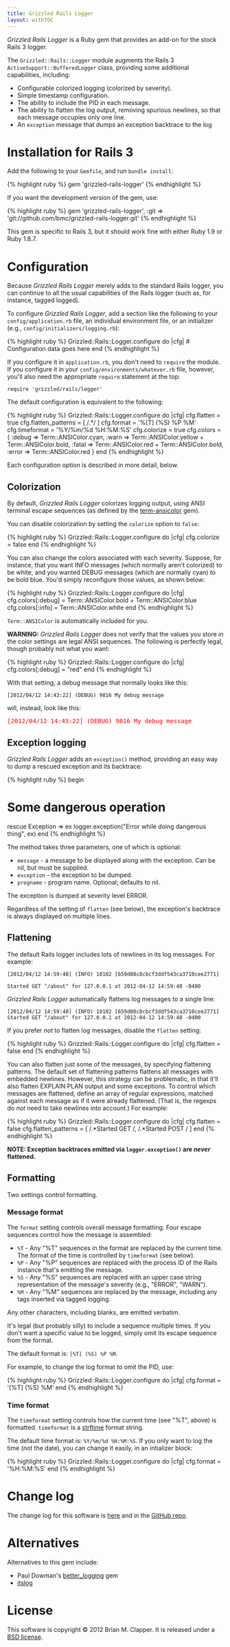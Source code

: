 ```yaml
---
title: Grizzled Rails Logger
layout: withTOC
---
```


*Grizzled Rails Logger* is a Ruby gem that provides an add-on for the stock
Rails 3 logger.

The `Grizzled::Rails::Logger` module augments the Rails 3
`ActiveSupport::BufferedLogger` class, providing some additional
capabilities, including:

* Configurable colorized logging (colorized by severity).
* Simple timestamp configuration.
* The ability to include the PID in each message.
* The ability to flatten the log output, removing spurious newlines, so that
  each message occupies only one line.
* An `exception` message that dumps an exception backtrace to the log

# Installation for Rails 3

Add the following to your `Gemfile`, and run `bundle install`:

{% highlight ruby %}
    gem 'grizzled-rails-logger'
{% endhighlight %}

If you want the development version of the gem, use:

{% highlight ruby %}
    gem 'grizzled-rails-logger', :git => 'git://github.com/bmc/grizzled-rails-logger.git'
{% endhighlight %}

This gem is specific to Rails 3, but it should work fine with either
Ruby 1.9 or Ruby 1.8.7.

# Configuration

Because *Grizzled Rails Logger* merely adds to the standard Rails logger,
you can continue to all the usual capabilities of the Rails logger (such as,
for instance, tagged logged).

To configure *Grizzled Rails Logger*, add a section like the following to your
`config/application.rb` file, an individual environment file, or an initializer
(e.g., `config/initializers/logging.rb`):

{% highlight ruby %}
    Grizzled::Rails::Logger.configure do |cfg|
      # Configuration data goes here
    end
{% endhighlight %}

If you configure it in `application.rb`, you don't need to `require` the
module. If you configure it in your `config/environments/whatever.rb` file,
however, you'll also need the appropriate `require` statement at the top:

    require 'grizzled/rails/logger'

The default configuration is equivalent to the following:

{% highlight ruby %}
Grizzled::Rails::Logger.configure do |cfg|
  cfg.flatten = true
  cfg.flatten_patterns = [
    /.*/
  ]
  cfg.format = '%[T] (%S) %P %M'
  cfg.timeformat = '%Y/%m/%d %H:%M:%S'
  cfg.colorize = true
  cfg.colors = {
    :debug => Term::ANSIColor.cyan,
    :warn  => Term::ANSIColor.yellow + Term::ANSIColor.bold,
    :fatal => Term::ANSIColor.red + Term::ANSIColor.bold,
    :error => Term::ANSIColor.red
  }
end
{% endhighlight %}

Each configuration option is described in more detail, below.

## Colorization

By default, *Grizzled Rails Logger* colorizes logging output, using ANSI
terminal escape sequences (as defined by the [term-ansicolor][] gem).

You can disable colorization by setting the `colorize` option to `false`:

{% highlight ruby %}
Grizzled::Rails::Logger.configure do |cfg|
  cfg.colorize = false
end
{% endhighlight %}

You can also change the colors associated with each severity. Suppose, for
instance, that you want INFO messages (which normally aren't colorized) to be
white, and you wanted DEBUG messages (which are normally cyan) to be bold blue.
You'd simply reconfigure those values, as shown below:

{% highlight ruby %}
Grizzled::Rails::Logger.configure do |cfg|
  cfg.colors[:debug] = Term::ANSIColor.bold + Term::ANSIColor.blue
  cfg.colors[:info] = Term::ANSIColor.white
end
{% endhighlight %}

`Term::ANSIColor` is automatically included for you.

**WARNING:** *Grizzled Rails Logger* does not verify that the values you
store in the color settings are legal ANSI sequences. The following is
perfectly legal, though probably not what you want:

{% highlight ruby %}
Grizzled::Rails::Logger.configure do |cfg|
  cfg.colors[:debug] = "red"
end
{% endhighlight %}

With that setting, a debug message that normally looks like this:

    [2012/04/12 14:43:22] (DEBUG) 9816 My debug message

will, instead, look like this:

<pre style="color: red">
[2012/04/12 14:43:22] (DEBUG) 9816 My debug message
</pre>

## Exception logging

*Grizzled Rails Logger* adds an `exception()` method, providing an easy way
to dump a rescued exception and its backtrace:

{% highlight ruby %}
begin
  # Some dangerous operation
rescue Exception => ex
  logger.exception("Error while doing dangerous thing", ex)
end
{% endhighlight %}

The method takes three parameters, one of which is optional:

* `message` - a message to be displayed along with the exception. Can be nil,
  but must be supplied.
* `exception` - the exception to be dumped.
* `progname` - program name. Optional; defaults to nil.

The exception is dumped at severity level ERROR.

Regardless of the setting of `flatten` (see below), the exception's backtrace
is always displayed on multiple lines.

## Flattening

The default Rails logger includes lots of newlines in its log messages. For
example:

    [2012/04/12 14:59:48] (INFO) 10102 [659d08c8cbcf3ddf543ca3710cee2771] 

    Started GET "/about" for 127.0.0.1 at 2012-04-12 14:59:48 -0400

*Grizzled Rails Logger* automatically flattens log messages to a single line:

    [2012/04/12 14:59:48] (INFO) 10102 [659d08c8cbcf3ddf543ca3710cee2771] Started GET "/about" for 127.0.0.1 at 2012-04-12 14:59:48 -0400

If you prefer *not* to flatten log messages, disable the `flatten` setting:

{% highlight ruby %}
 Grizzled::Rails::Logger.configure do |cfg|
  cfg.flatten = false
end
{% endhighlight %}

You can also flatten just some of the messages, by specifying flattening
patterns. The default set of flattening patterns flattens all messages with
embedded newlines. However, this strategy can be problematic, in that it'll
also flatten EXPLAIN PLAN output and some exceptions. To control which
messages are flattened, define an array of regular expressions, matched
against each message as if it were already flattened. (That is, the regexps
do _not_ need to take newlines into account.) For example:

{% highlight ruby %}
Grizzled::Rails::Logger.configure do |cfg|
  cfg.flatten = false
  cfg.flatten_patterns = [
    /.*Started GET /,
    /.*Started POST /
  ]
end
{% endhighlight %}

**NOTE: Exception backtraces emitted via `logger.exception()` are *never* flattened.**

## Formatting

Two settings control formatting.

### Message format

The `format` setting controls overall message formatting. Four escape
sequences control how the message is assembled:

* `%T` - Any "%T" sequences in the format are replaced by the current time.
  The format of the time is controlled by `timeformat` (see below).
* `%P` - Any "%P" sequences are replaced with the process ID of the Rails
  instance that's emitting the message.
* `%S` - Any "%S" sequences are replaced with an upper case string
  representation of the message's severity (e.g., "ERROR", "WARN").
* `%M` - Any "%M" sequences are replaced by the message, including any
  tags inserted via tagged logging.

Any other characters, including blanks, are emitted verbatim.

It's legal (but probably silly) to include a sequence multiple times. If you
don't want a specific value to be logged, simply omit its escape sequence
from the format.

The default format is: `[%T] (%S) %P %M`.

For example, to change the log format to omit the PID, use:

{% highlight ruby %}
Grizzled::Rails::Logger.configure do |cfg|
  cfg.format = '[%T] (%S) %M'
end
{% endhighlight %}

### Time format

The `timeformat` setting controls how the current time (see "%T", above) is
formatted. `timeformat` is a [strftime][] format string.

The default time format is: `%Y/%m/%d %H:%M:%S`. If you only want to log
the time (not the date), you can change it easily, in an intializer block:

{% highlight ruby %}
Grizzled::Rails::Logger.configure do |cfg|
  cfg.format = '%H:%M:%S'
end
{% endhighlight %}

# Change log

The change log for this software is [here](CHANGELOG.html) and in the
[GitHub repo][].

# Alternatives

Alternatives to this gem include:

* Paul Dowman's [better_logging][] gem
* [itslog][]

# License

This software is copyright &copy; 2012 Brian M. Clapper. It is released
under a [BSD license][].

[GitHub repo]: https://github.com/bmc/grizzled-rails-logger
[BSD license]: license.html
[better_logging]: https://github.com/pauldowman/better_logging
[itslog]: https://github.com/johnnytommy/itslog
[term-ansicolor]: https://github.com/flori/term-ansicolor
[strftime]: http://strftime.net/
